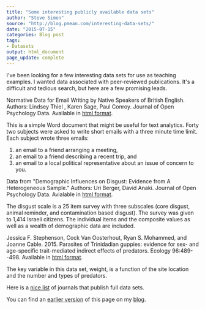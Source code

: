 ```yaml
---
title: "Some interesting publicly available data sets"
author: "Steve Simon"
source: "http://blog.pmean.com/interesting-data-sets/"
date: "2015-07-15"
categories: Blog post
tags:
- Datasets
output: html_document
page_update: complete
---
```


I've been looking for a few interesting data sets for use as teaching
examples. I wanted data associated with peer-reviewed publications. It's
a difficult and tedious search, but here are a few promising
leads.

<!---More--->

Normative Data for Email Writing by Native Speakers of British English.
Authors: Lindsey Thiel , Karen Sage, Paul Conroy. Journal of Open
Psychology Data. Available in [html format][thi1].

This is a simple Word document that might be useful for text analytics.
Forty two subjects were asked to write short emails with a three minute
time limit. Each subject wrote three emails:

1.  an email to a friend arranging a meeting,
2.  an email to a friend describing a recent trip, and
3.  an email to a local political representative about an issue of
    concern to you.

Data from "Demographic Influences on Disgust: Evidence from A
Heterogeneous Sample." Authors: Uri Berger, David Anaki. Journal of Open
Psychology Data. Avialable in [html format][ber1].

The disgust scale is a 25 item survey with three subscales (core
disgust, animal reminder, and contamination based disgust). The survey
was given to 1,414 Israeli citizens. The individual items and the
composite values as well as a wealth of demographic data are included.

Jessica F. Stephenson, Cock Van Oosterhout, Ryan S. Mohammed, and Joanne
Cable. 2015. Parasites of Trinidadian guppies: evidence for sex- and
age-specific trait-mediated indirect effects of predators. Ecology
96:489--498. Available in [html format][ste1].

The key variable in this data set, weight, is a function of the site
location and the number and types of predators.

Here is a [nice list][jou1] of journals that publish full data sets.

You can find an [earlier version][sim1] of this page on my [blog][sim2].

[sim1]: http://blog.pmean.com/interesting-data-sets/
[sim2]: http://blog.pmean.com

[ber1]: http://openpsychologydata.metajnl.com/articles/10.5334/jopd.ag/
[jou1]: http://proj.badc.rl.ac.uk/preparde/blog/DataJournalsList
[ste1]: http://esapubs.org/archive/ecol/E096/050/suppl-1.php
[thi1]: http://openpsychologydata.metajnl.com/articles/10.5334/jopd.aj/
